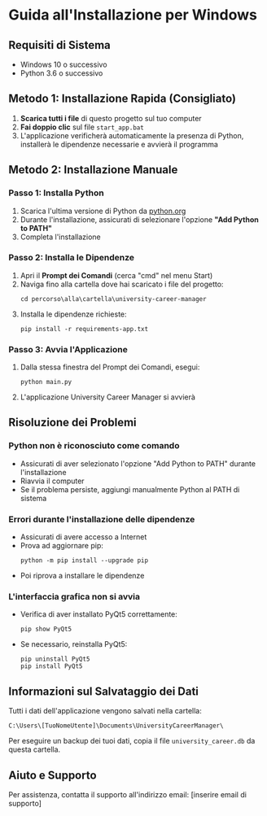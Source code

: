 # Guida all'Installazione per Windows

## Requisiti di Sistema
- Windows 10 o successivo
- Python 3.6 o successivo

## Metodo 1: Installazione Rapida (Consigliato)

1. **Scarica tutti i file** di questo progetto sul tuo computer
2. **Fai doppio clic** sul file `start_app.bat`
3. L'applicazione verificherà automaticamente la presenza di Python, installerà le dipendenze necessarie e avvierà il programma

## Metodo 2: Installazione Manuale

### Passo 1: Installa Python
1. Scarica l'ultima versione di Python da [python.org](https://www.python.org/downloads/windows/)
2. Durante l'installazione, assicurati di selezionare l'opzione **"Add Python to PATH"**
3. Completa l'installazione

### Passo 2: Installa le Dipendenze
1. Apri il **Prompt dei Comandi** (cerca "cmd" nel menu Start)
2. Naviga fino alla cartella dove hai scaricato i file del progetto:
   ```
   cd percorso\alla\cartella\university-career-manager
   ```
3. Installa le dipendenze richieste:
   ```
   pip install -r requirements-app.txt
   ```

### Passo 3: Avvia l'Applicazione
1. Dalla stessa finestra del Prompt dei Comandi, esegui:
   ```
   python main.py
   ```
2. L'applicazione University Career Manager si avvierà

## Risoluzione dei Problemi

### Python non è riconosciuto come comando
- Assicurati di aver selezionato l'opzione "Add Python to PATH" durante l'installazione
- Riavvia il computer
- Se il problema persiste, aggiungi manualmente Python al PATH di sistema

### Errori durante l'installazione delle dipendenze
- Assicurati di avere accesso a Internet
- Prova ad aggiornare pip:
  ```
  python -m pip install --upgrade pip
  ```
- Poi riprova a installare le dipendenze

### L'interfaccia grafica non si avvia
- Verifica di aver installato PyQt5 correttamente:
  ```
  pip show PyQt5
  ```
- Se necessario, reinstalla PyQt5:
  ```
  pip uninstall PyQt5
  pip install PyQt5
  ```

## Informazioni sul Salvataggio dei Dati

Tutti i dati dell'applicazione vengono salvati nella cartella:
```
C:\Users\[TuoNomeUtente]\Documents\UniversityCareerManager\
```

Per eseguire un backup dei tuoi dati, copia il file `university_career.db` da questa cartella.

## Aiuto e Supporto

Per assistenza, contatta il supporto all'indirizzo email: [inserire email di supporto]